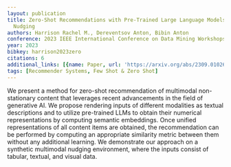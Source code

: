 ```yaml
---
layout: publication
title: Zero-Shot Recommendations with Pre-Trained Large Language Models for Multimodal
  Nudging
authors: Harrison Rachel M., Dereventsov Anton, Bibin Anton
conference: 2023 IEEE International Conference on Data Mining Workshops (ICDMW)
year: 2023
bibkey: harrison2023zero
citations: 6
additional_links: [{name: Paper, url: 'https://arxiv.org/abs/2309.01026'}]
tags: [Recommender Systems, Few Shot & Zero Shot]
---
```

We present a method for zero-shot recommendation of multimodal non-stationary
content that leverages recent advancements in the field of generative AI. We
propose rendering inputs of different modalities as textual descriptions and to
utilize pre-trained LLMs to obtain their numerical representations by computing
semantic embeddings. Once unified representations of all content items are
obtained, the recommendation can be performed by computing an appropriate
similarity metric between them without any additional learning. We demonstrate
our approach on a synthetic multimodal nudging environment, where the inputs
consist of tabular, textual, and visual data.